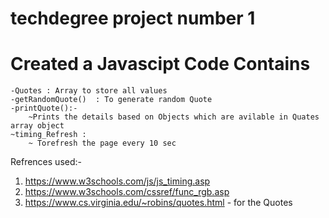 # techdegree project  number 1

# Created a Javascipt  Code Contains
	
	-Quotes : Array to store all values
	-getRandomQuote()  : To generate random Quote
	-printQuote():-
	 	~Prints the details based on Objects which are avilable in Quates array object
	~timing_Refresh :
		~ Torefresh the page every 10 sec


Refrences used:-
1) https://www.w3schools.com/js/js_timing.asp 
2) https://www.w3schools.com/cssref/func_rgb.asp
3) https://www.cs.virginia.edu/~robins/quotes.html - for the Quotes 



